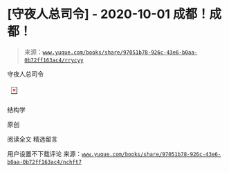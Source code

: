 # [守夜人总司令] - 2020-10-01 成都！成都！

> 来源：[`www.yuque.com/books/share/97051b78-926c-43e6-b0aa-0b72ff163ac4/rrycyy`](https://www.yuque.com/books/share/97051b78-926c-43e6-b0aa-0b72ff163ac4/rrycyy)



守夜人总司令 

<ne-card data-card-name="image" data-card-type="inline" id="Rvgdo" data-event-boundary="card" style="color: rgb(51, 51, 51);">![](img/b19759ae36f4aa775953bcc6f08f62b4.png)  

结构学 

原创 

阅读全文 <ne-h3 id="6f0IX" data-lake-id="6f0IX"><ne-heading-ext><ne-heading-anchor></ne-heading-anchor><ne-heading-fold></ne-heading-fold></ne-heading-ext><ne-heading-content>精选留言</ne-heading-content></ne-h3> 

用户设置不下载评论 来源：[`www.yuque.com/books/share/97051b78-926c-43e6-b0aa-0b72ff163ac4/nchft7`](https://www.yuque.com/books/share/97051b78-926c-43e6-b0aa-0b72ff163ac4/nchft7)</ne-card>